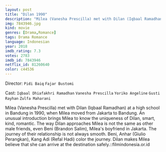 ```yaml
---
layout: post
title: "Dilan 1990"
description: "Milea (Vanesha Prescilla) met with Dilan (Iqbaal Ramadhan) at a high school in Bandung in 1990, when Milea moved from Jakarta to Bandung. An unusual introduction brings Milea to know the uniqueness of Dilan, smart, kind, romantic. The way Dilan approaches Milea is not the same as other male friends, even Beni (Brandon Salim), Milea's boyfriend in Jakarta. The journey of their relationship is not always smooth. Beni, Anhar (Giulio Perangkan), Kang Adi (Refal H.."
img: 7843946.jpg
kind: movie
genres: [Drama,Romance]
tags: Drama Romance 
language: Indonesian
year: 2018
imdb_rating: 7.3
votes: 2783
imdb_id: 7843946
netflix_id: 81260640
color: c44536
---
```

Director: `Pidi Baiq` `Fajar Bustomi`  

Cast: `Iqbaal Dhiafakhri Ramadhan` `Vanesha Prescilla` `Yoriko Angeline` `Gusti Rayhan` `Zulfa Maharani` 

Milea (Vanesha Prescilla) met with Dilan (Iqbaal Ramadhan) at a high school in Bandung in 1990, when Milea moved from Jakarta to Bandung. An unusual introduction brings Milea to know the uniqueness of Dilan, smart, kind, romantic. The way Dilan approaches Milea is not the same as other male friends, even Beni (Brandon Salim), Milea's boyfriend in Jakarta. The journey of their relationship is not always smooth. Beni, Anhar (Giulio Perangkan), Kang Adi (Refal Hadi) color the journey. Dilan makes Milea believe that she can arrive at the destination safely.::filmindonesia.or.id